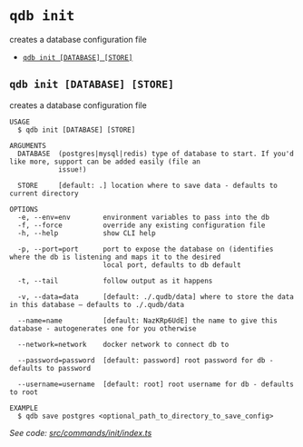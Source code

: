 `qdb init`
==========

creates a database configuration file

* [`qdb init [DATABASE] [STORE]`](#qdb-init-database-store)

## `qdb init [DATABASE] [STORE]`

creates a database configuration file

```
USAGE
  $ qdb init [DATABASE] [STORE]

ARGUMENTS
  DATABASE  (postgres|mysql|redis) type of database to start. If you'd like more, support can be added easily (file an
            issue!)

  STORE     [default: .] location where to save data - defaults to current directory

OPTIONS
  -e, --env=env        environment variables to pass into the db
  -f, --force          override any existing configuration file
  -h, --help           show CLI help

  -p, --port=port      port to expose the database on (identifies where the db is listening and maps it to the desired
                       local port, defaults to db default

  -t, --tail           follow output as it happens

  -v, --data=data      [default: ./.qudb/data] where to store the data in this database — defaults to ./.qudb/data

  --name=name          [default: NazKRp6UdE] the name to give this database - autogenerates one for you otherwise

  --network=network    docker network to connect db to

  --password=password  [default: password] root password for db - defaults to password

  --username=username  [default: root] root username for db - defaults to root

EXAMPLE
  $ qdb save postgres <optional_path_to_directory_to_save_config>
```

_See code: [src/commands/init/index.ts](https://github.com/trulyronak/qudb/blob/v1.3.0/src/commands/init/index.ts)_
